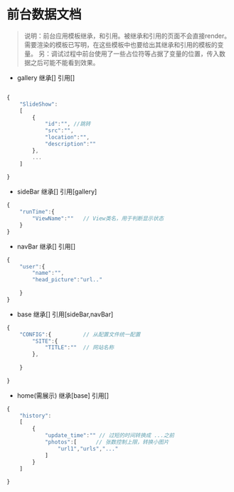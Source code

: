 # 前台数据文档

> 说明：前台应用模板继承，和引用。被继承和引用的页面不会直接render。需要渲染的模板已写明，在这些模板中也要给出其继承和引用的模板的变量。 另：调试过程中前台使用了一些占位符等占据了变量的位置，传入数据之后可能不能看到效果。

- gallery 继承[] 引用[]

``` js 

{
    "SlideShow":
    [
        {
            "id":"", //跳转
            "src":"",
            "location":"",
            "description":""
        },
        ...
    ]
    
}

```

- sideBar 继承[] 引用[gallery]

``` js
{
    "runTime":{
        "ViewName":""   // View类名，用于判断显示状态
    }
}
```

- navBar 继承[] 引用[]

``` js
{
    "user":{
        "name":"",
        "head_picture":"url.."
        
    }
}
```

- base 继承[] 引用[sideBar,navBar]

``` js 
{
    "CONFIG":{          // 从配置文件统一配置
        "SITE":{
            "TITLE":""  // 网站名称
        },
        
    }
    
}

```

- home(需展示) 继承[base] 引用[]

``` js 
{
    "history":
    [
        {
            "update_time":"" // 过短的时间转换成 ...之前
            "photos":[      // 张数控制上限，转换小图片
                "url1","urls","..."
            ]
        }
    ]
    
}

```


